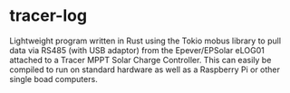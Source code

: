 # tracer-log
Lightweight program written in Rust  using the Tokio mobus library to pull data via RS485 (with USB adaptor) from the Epever/EPSolar eLOG01 attached to a Tracer MPPT Solar Charge Controller. This can easily be compiled to run on standard hardware as well as a Raspberry Pi or other single boad computers.  
